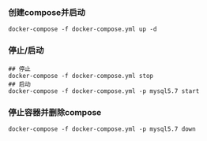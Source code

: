 ### 创建compose并启动

```shell
docker-compose -f docker-compose.yml up -d
```

### 停止/启动

```shell
## 停止
docker-compose -f docker-compose.yml stop
## 启动
docker-compose -f docker-compose.yml -p mysql5.7 start
```

### 停止容器并删除compose
```shell
docker-compose -f docker-compose.yml -p mysql5.7 down
```